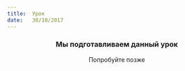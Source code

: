 ```yaml
---
title:  Урок
date:   30/10/2017
---
```


### <center>Мы подготавливаем данный урок</center>
<center>Попробуйте позже</center>